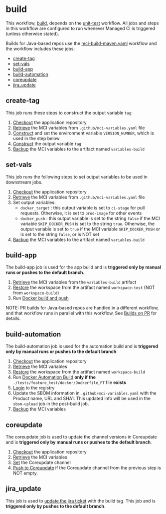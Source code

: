 # build
This workflow, [build](https://github.com/glcp/managed-ci-workflow/tree/v1.4.0/.github/workflows/mci-build.yaml),
depends on the [unit-test](../unit-test/README) workflow.
All jobs and steps in this workflow are configured to run whenever Managed CI is triggered
(unless otherwise stated).

Builds for Java-based repos use the [mci-build-maven.yaml](https://github.com/glcp/managed-ci-workflow/tree/v1.4.0/.github/workflows/mci-build-maven.yaml)
workflow and the workflow includes these jobs:

* [create-tag](#create-tag)
* [set-vals](#set-vals)
* [build-app](#build-app)
* [build-automation](#build-automation)
* [coreupdate](#coreupdate)
* [jira_update](#jira_update)


## create-tag
This job runs these steps to construct the output variable `tag`:
1. [Checkout](https://github.com/actions/checkout) the application repository
2. [Retrieve](https://github.com/glcp/mci-actions-variables-restore/tree/v2) the MCI variables
   from `.github/mci-variables.yaml` file
3. [Construct](https://github.com/glcp/mci-actions-version-number/tree/v1) and set the
   environment variable `VERSION_NUMBER`, which is used in the step below
4. [Construct](https://github.com/glcp/mci-actions-version-tag/tree/v1/java) the output
   variable `tag`
5. [Backup](https://github.com/glcp/mci-actions-variables-backup/tree/v2) the MCI variables
   to the artifact named `variables-build`

## set-vals
This job runs the following steps to set output variables to be used in downstream jobs.  
1. [Checkout](https://github.com/actions/checkout) the application repository
2. [Retrieve](https://github.com/glcp/mci-actions-variables-restore/tree/v2) the MCI variables
   from `.github/mci-variables.yaml` file
3. Set output variables: 
   * `docker_target` : this output variable is set to `ci-stage` for pull requests.
      Otherwise, it is set to `prod-image` for other events
   * `docker_push` : this output variable is set to the string `false` if the MCI variable
     `SKIP_DOCKER_PUSH` is set to the string `true`.  Otherwise, the output variable is 
     set to `true` if the MCI variable `SKIP_DOCKER_PUSH` or is set to the string `false`,
     or is NOT set
4. [Backup](https://github.com/glcp/mci-actions-variables-backup/tree/v2) the MCI variables
   to the artifact named `variables-build`

## build-app
The build-app job is used for the app build and is **triggered only by manual runs or 
pushes to the default branch**.
1. [Retrieve](https://github.com/glcp/mci-actions-variables-restore/tree/v2) the MCI variables
   from the `variables-build` artifact
2. [Restore](https://github.com/glcp/mci-actions-workspace-restore/tree/v1) the workspace
   from the artifact named `workspace-test` (NOT from `workspace-build`)
3. Run [Docker build and push](https://github.com/glcp/mci-actions-docker-build-push-app/tree/v1.01)

NOTE: PR builds for Java-based repos are handled in a different workflow, and that
workflow runs in parallel with this workflow.
See [Builds on PR](../../../managed-ci-workflows/pr-build/index)
for details.

## build-automation
The build-automation job is used for the automation build and is **triggered only 
by manual runs or pushes to the default branch**.
1. [Checkout](https://github.com/actions/checkout) the application repository
2. [Retrieve](https://github.com/glcp/mci-actions-variables-restore/tree/v2) the MCI variables
3. [Restore](https://github.com/glcp/mci-actions-workspace-restore/tree/v1) the workspace
   from the artifact named `workspace-build`
4. Run [Docker Automation Build](https://github.com/glcp/mci-actions-docker-build-push-automation/tree/v1.01) 
   **only if the** `./tests/feature_test/docker/Dockerfile_FT` file **exists**
5. [Login](https://github.com/glcp/mci-actions-registry-login/tree/v1) to the registry
6. Update the SBOM information in `.github/mci-variables.yaml`
   with the Product name, URL and SHA1.  This updated info will be used in
   the `sbom-upload` job in the post-build job.
7. [Backup](https://github.com/glcp/mci-actions-variables-backup/tree/v2) the MCI variables

## coreupdate
The coreupdate job is used to update the channel versions in 
Coreupdate and is **triggered only by manual runs or pushes to the default branch**.
1. [Checkout](https://github.com/actions/checkout) the application repository
2. [Retrieve](https://github.com/glcp/mci-actions-variables-restore/tree/v2) the MCI variables
3. [Set](https://github.com/glcp/mci-actions-coreupdate-channel/tree/v1) the Coreupdate channel
4. [Push to Coreupdate](https://github.com/glcp/mci-actions-coreupdate/tree/v1.0) if the Coreupdate
   channel from the previous step is NOT empty.

## jira_update
This job is used to [update the jira ticket](https://github.com/glcp/mci-actions-jira-update/tree/v1.0) 
with the build tag. 
This job and is **triggered only by pushes to the default branch**.

